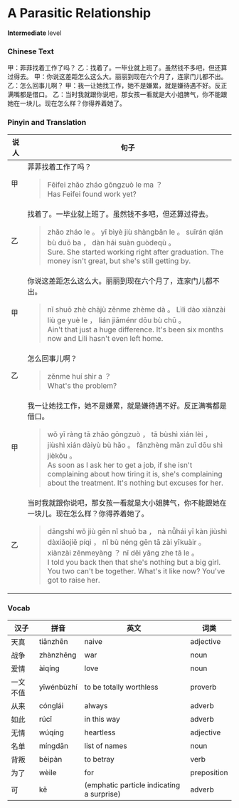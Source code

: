 # A Parasitic Relationship
**Intermediate** level
### Chinese Text
甲：菲菲找着工作了吗？
乙：找着了。一毕业就上班了。虽然钱不多吧，但还算过得去。
甲：你说这差距怎么这么大。丽丽到现在六个月了，连家门儿都不出。
乙：怎么回事儿啊？
甲：我一让她找工作，她不是嫌累，就是嫌待遇不好。反正满嘴都是借口。
乙：当时我就跟你说吧，那女孩一看就是大小姐脾气，你不能跟她在一块儿。现在怎么样？你得养着她了。

### Pinyin and Translation
|说人|句子|
|----|----|
|甲|菲菲找着工作了吗？<blockquote>Fēifei zhǎo zháo gōngzuò le ma ？<br />Has Feifei found work yet?</blockquote>|
|乙|找着了。一毕业就上班了。虽然钱不多吧，但还算过得去。<blockquote>zhǎo zháo le 。 yī bìyè jiù shàngbān le 。 suīrán qián bù duō ba ， dàn hái suàn guòdeqù 。<br />Sure. She started working right after graduation. The money isn't great, but she's still getting by.</blockquote>|
|甲|你说这差距怎么这么大。丽丽到现在六个月了，连家门儿都不出。<blockquote>nǐ shuō zhè chājù zěnme zhème dà 。 Lìli dào xiànzài liù ge yuè le ， lián jiāménr dōu bù chū 。<br />Ain't that just a huge difference. It's been six months now and Lili hasn't even left home.</blockquote>|
|乙|怎么回事儿啊？<blockquote>zěnme huí shìr a ？<br />What's the problem?</blockquote>|
|甲|我一让她找工作，她不是嫌累，就是嫌待遇不好。反正满嘴都是借口。<blockquote>wǒ yī ràng tā zhǎo gōngzuò ， tā bùshì xián lèi ， jiùshì xián dàiyù bù hǎo 。 fǎnzhèng mǎn zuǐ dōu shì jièkǒu 。<br />As soon as I ask her to get a job, if she isn't complaining about how tiring it is, she's complaining about the treatment. It's nothing but excuses for her.</blockquote>|
|乙|当时我就跟你说吧，那女孩一看就是大小姐脾气，你不能跟她在一块儿。现在怎么样？你得养着她了。<blockquote>dāngshí wǒ jiù gēn nǐ shuō ba ， nà nǚhái yī kàn jiùshì dàxiǎojiě píqì ， nǐ bù néng gēn tā zài yīkuàir 。 xiànzài zěnmeyàng ？ nǐ děi yǎng zhe tā le 。<br />I told you back then that she's nothing but a big girl. You two can't be together. What's it like now? You've got to raise her.</blockquote>|
### Vocab
|汉子|拼音|英文|词类|
|----|----|----|----|
|天真|tiānzhēn|naive|adjective|
|战争|zhànzhēng|war|noun|
|爱情|àiqíng|love|noun|
|一文不值|yīwénbùzhí|to be totally worthless|proverb|
|从来|cónglái|always|adverb|
|如此|rúcǐ|in this way|adverb|
|无情|wúqíng|heartless|adjective|
|名单|míngdān|list of names|noun|
|背叛|bèipàn|to betray|verb|
|为了|wèile|for|preposition|
|可|kě|(emphatic particle indicating a surprise)|adverb|